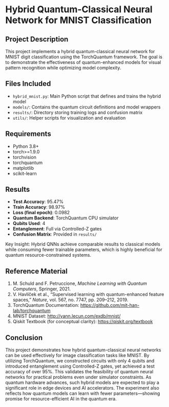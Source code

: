 # Hybrid Quantum-Classical Neural Network for MNIST Classification

## Project Description

This project implements a hybrid quantum-classical neural network for MNIST digit classification using the TorchQuantum framework. The goal is to demonstrate the effectiveness of quantum-enhanced models for visual pattern recognition while optimizing model complexity.

## Files Included

- `hybrid_mnist.py`: Main Python script that defines and trains the hybrid model
- `models/`: Contains the quantum circuit definitions and model wrappers
- `results/`: Directory storing training logs and confusion matrix
- `utils/`: Helper scripts for visualization and evaluation

## Requirements

- Python 3.8+
- torch>=1.9.0
- torchvision
- torchquantum
- matplotlib
- scikit-learn


## Results

- **Test Accuracy**: 95.47%
- **Train Accuracy**: 98.97%
- **Loss (final epoch)**: 0.0982
- **Quantum Backend**: TorchQuantum CPU simulator
- **Qubits Used**: 4
- **Entanglement**: Full via Controlled-Z gates
- **Confusion Matrix**: Provided in `results/`

Key Insight: Hybrid QNNs achieve comparable results to classical models while consuming fewer trainable parameters, which is highly beneficial for quantum resource-constrained systems.


## Reference Material

1. M. Schuld and F. Petruccione, *Machine Learning with Quantum Computers*, Springer, 2021.
2. V. Havlíček et al., “Supervised learning with quantum-enhanced feature spaces,” *Nature*, vol. 567, no. 7747, pp. 209–212, 2019.
3. TorchQuantum Documentation: https://github.com/mit-han-lab/torchquantum
4. MNIST Dataset: http://yann.lecun.com/exdb/mnist/
5. Qiskit Textbook (for conceptual clarity): https://qiskit.org/textbook

## Conclusion

This project demonstrates how hybrid quantum-classical neural networks can be used effectively for image classification tasks like MNIST. By utilizing TorchQuantum, we constructed circuits with only 4 qubits and introduced entanglement using Controlled-Z gates, yet achieved a test accuracy of over 95%. This validates the feasibility of quantum neural networks for practical problems even under simulator constraints. As quantum hardware advances, such hybrid models are expected to play a significant role in edge devices and AI accelerators. The experiment also reflects how quantum models can learn with fewer parameters—showing promise for resource-efficient AI in the quantum era.
